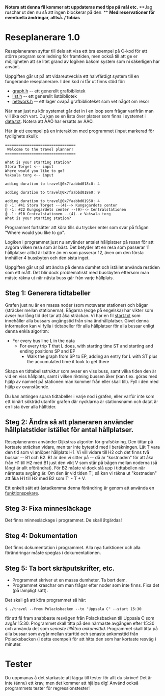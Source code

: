 **Notera att denna fil kommer att uppdateras med tips på mål etc.**
**Jag ruschar ut den nu så att ingen blockerar på den. **
**Med reservationer för eventuella ändringar, alltså. /Tobias**


# Reseplanerare 1.0

Reseplaneraren syftar till dels att visa ett bra exempel på C-kod
för ett större program som ledning för framtiden, men också till
att ge er möjligheten att se litet grand av logiken bakom system
som ni säkerligen har använt.

Uppgiften går ut på att vidareutveckla ett halvfärdigt system till
en fungerande reseplanerare. I den kod ni får ut finns stöd för:

* [graph.h](graph.h) -- ett generellt grafbibliotek
* [list.h](list.h) -- ett generellt listbibliotek 
* [network.h](network.h) -- ett lager ovapå grafbiblioteket som vet något om resor

När man just nu kör systemet går det in i en loop som frågar
varifrån man vill åka och vart. Du kan se en lista över platser
som finns i systemet i [data.txt](data.txt). Notera att ÅÄÖ har
ersatts av AAO. 

Här är ett exempel på en interaktion med programmet (input
markerad för tydlighets skull):

```
================================
 Welcome to the travel planner!
================================

What is your starting station?
Stora Torget <-- input
Where would you like to go?
Vaksala torg <-- input

adding duration to travel@0x7faabbd018c0: 4

adding duration to travel@0x7faabbd018e0: 9

adding duration to travel@0x7faabbd01950: 4
@ -1: #41 Stora Torget --(4)--> Kungsgardets center
@ -1: #22 Kungsgardets center --(9)--> Centralstationen
@ -1: #10 Centralstationen --(4)--> Vaksala torg
What is your starting station?
```

Programmet fortsätter att köra tills du trycker enter
som svar på frågan "Where would you like to go".

Logiken i programmet just nu använder antalet hållplatser på resan
för att avgöra vilken resa som är bäst. Det betyder att en resa
som passerar 11 hållplatser alltid är bättre än en som passerar 12,
även om den första innhåller 4 bussbyten och den sista inget.

Uppgiften går ut på att ändra på denna dumhet och istället använda
restiden som ett mått. Det blir dock problematiskt med bussbyten
eftersom man måste räkna ut när nästa buss går från varje
hållplats.


## Steg 1: Generera tidtabeller

Grafen just nu är en massa noder (som motsvarar stationer) och
bågar (sträcker mellan stationerna). Bågarna (edge på engelska)
har vikter som avser hur lång tid det tar att åka sträckan. Vi har
en fil [start.txt](start.txt) som innehåller alla bussars
avgångstid från sina ändhållplatser. Givet denna information kan
vi fylla i tidtabeller för alla hållplatser för alla bussar enligt
denna enkla algoritm:

- For every bus line L in the data
   - For every trip T that L does, with starting time ST and
     starting and ending positions SP and EP
      * Walk the graph from SP to EP, adding an entry for L with
        ST plus the accumulated time it took to get there

Skapa en tidtabellsstruktur som avser en viss buss, samt vilka
tiden den är vid en viss hållplats, samt i vilken riktning bussen
åker (kan t.ex. göras med hjälp av namnet på stationen man kommer
från eller skall till). Fyll i den med hjälp av ovanstående.

Du kan antingen spara tidtabeller i varje nod i grafen, eller
varför inte som ett binärt sökträd utanför grafen där nycklarna är
stationsnamn och datat är en lista över alla hålltider.


## Steg 2: Ändra så att planeraren använder hållplatstider istället för antal hållplatser. 

Reseplaneraren använder Dijkstras algoritm för grafsökning. Den
tittar på kortaste sträckan vidare, men tar inte bytestid med i
beräkningen. Låt T vara den tid som vi anlöper hållplats H1. Vi
vill vidare till H2 och det finns två bussar -- B1 och B2. B1 är
den vi sitter på -- då är "kostnaden" för att åka från H1 till H2
med B1 just den vikt V som står på bågen mellan noderna (så långt
är allt oförändrat). För B2 måste vi dock slå upp i tidtabellen
när närmaste avgång är. Om den är vid tiden T', så kan vi räkna ut
"kostnaden" att åka H1 till H2 med B2 som T' - T + V.

Ett enkelt sätt att åstadkomma denna förändring är genom att
använda en [funktionspekare](http://c.learncodethehardway.org/book/ex18.html).


## Steg 3: Fixa minnesläckage

Det finns minnesläckage i programmet. De skall åtgärdas! 


## Steg 4: Dokumentation

Det finns dokumentation i programmet. Alla nya funktioner och alla
förändringar måste speglas i dokumentationen.


## Steg 5: Ta bort skräputskrifter, etc.

* Programmet skriver ut en massa dumheter. Ta bort dem. 
* Programmet kraschar om man frågar efter noder som inte finns. Fixa det (på lämpligt sätt). 

Det skall gå att köra programmet så här: 

```
$ ./travel --from Polacksbacken --to "Uppsala C" --start 15:30 
```

för att få fram snabbaste resvägen från Polacksbacken till 
Uppsala C som avgår 15:30. Programmet skall titta på den 
närmaste avgången efter 15:30 och använda det som *senaste
tillåtna ankomsttid*. Programmet skall titta på alla bussar
som avgår mellan starttid och senaste ankomsttid från 
Polacksbacken (i detta exempel) för att hitta den som har
kortaste resväg i minuter. 


# Tester

Du uppmanas å det starkaste att lägga till tester för allt du
skriver! Det är inte (ännu) ett krav, men det kommer att hjälpa dig!
Använd också programmets tester för regressionstester! 
